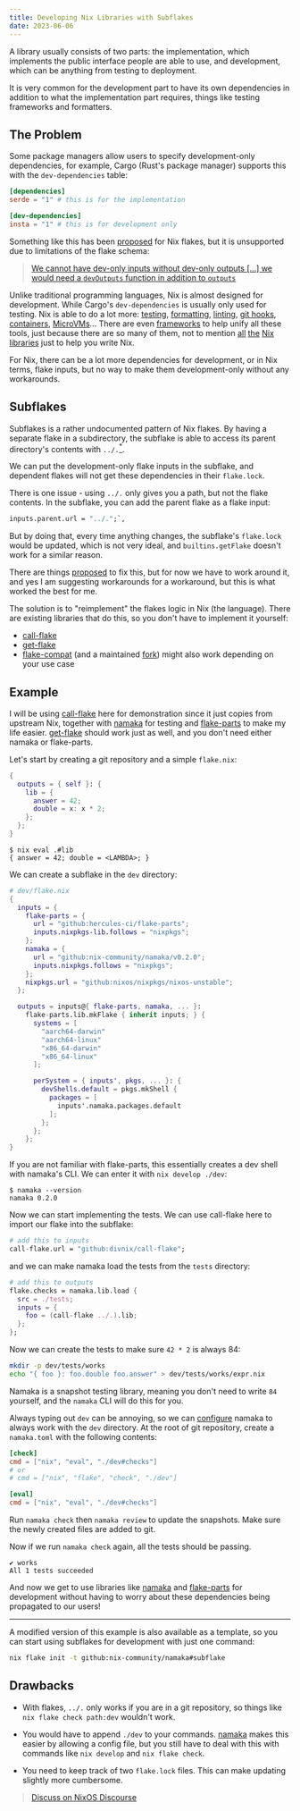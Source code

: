```yaml
---
title: Developing Nix Libraries with Subflakes
date: 2023-06-06
---
```


A library usually consists of two parts:
the implementation, which implements the public interface people are able to use,
and development, which can be anything from testing to deployment.

It is very common for the development part to have its own dependencies
in addition to what the implementation part requires, things like testing frameworks and formatters.

## The Problem

Some package managers allow users to specify development-only dependencies,
for example, Cargo (Rust's package manager) supports this with the `dev-dependencies` table:

```toml
[dependencies]
serde = "1" # this is for the implementation

[dev-dependencies]
insta = "1" # this is for development only
```

Something like this has been [proposed](https://github.com/nixos/nix/issues/6124) for Nix flakes,
but it is unsupported due to limitations of the flake schema:

> [We cannot have dev-only inputs without dev-only outputs \[...\] we would need a `devOutputs` function in addition to `outputs`](https://github.com/nixos/nix/issues/6124#issuecomment-1046726191)

Unlike traditional programming languages, Nix is almost designed for development.
While Cargo's `dev-dependencies` is usually only used for testing.
Nix is able to do a lot more:
[testing][namaka],
[formatting][treefmt-nix],
[linting][craneLib.cargoClippy],
[git hooks][pre-commit-hooks.nix],
[containers][arion],
[MicroVMs][microvm.nix]...
There are even [frameworks][std] to help unify all these tools,
just because there are so many of them, not to mention
[all][flake-utils]
[the][flake-utils-plus]
[Nix][flake-parts]
[libraries][haumea]
just to help you write Nix.

For Nix, there can be a lot more dependencies for development, or in Nix terms, flake inputs,
but no way to make them development-only without any workarounds.

## Subflakes

Subflakes is a rather undocumented pattern of Nix flakes.
By having a separate flake in a subdirectory, the subflake is able to access its
parent directory's contents with `../.`[<sup>\*</sup>](#drawbacks).

We can put the development-only flake inputs in the subflake,
and dependent flakes will not get these dependencies in their `flake.lock`.

There is one issue - using `../.` only gives you a path, but not the flake contents.
In the subflake, you can add the parent flake as a flake input:

```nix
inputs.parent.url = "../.";`,
```

But by doing that, every time anything changes, the subflake's `flake.lock` would be updated,
which is not very ideal, and `builtins.getFlake` doesn't work for a similar reason.

There are things [proposed](https://github.com/nixos/nix/issues/3978) to fix this, but for now we have to work around it,
and yes I am suggesting workarounds for a workaround, but this is what worked the best for me.

The solution is to "reimplement" the flakes logic in Nix (the language).
There are existing libraries that do this, so you don't have to implement it yourself:

- [call-flake]
- [get-flake]
- [flake-compat] (and a maintained [fork][flake-compat-fork]) might also work depending on your use case

## Example

I will be using [call-flake] here for demonstration since it just copies from upstream Nix,
together with [namaka] for testing and [flake-parts] to make my life easier.
[get-flake] should work just as well, and you don't need either namaka or flake-parts.

Let's start by creating a git repository and a simple `flake.nix`:

```nix
{
  outputs = { self }: {
    lib = {
      answer = 42;
      double = x: x * 2;
    };
  };
}
```

```
$ nix eval .#lib
{ answer = 42; double = <LAMBDA>; }
```

We can create a subflake in the `dev` directory:

```nix
# dev/flake.nix
{
  inputs = {
    flake-parts = {
      url = "github:hercules-ci/flake-parts";
      inputs.nixpkgs-lib.follows = "nixpkgs";
    };
    namaka = {
      url = "github:nix-community/namaka/v0.2.0";
      inputs.nixpkgs.follows = "nixpkgs";
    };
    nixpkgs.url = "github:nixos/nixpkgs/nixos-unstable";
  };

  outputs = inputs@{ flake-parts, namaka, ... }:
    flake-parts.lib.mkFlake { inherit inputs; } {
      systems = [
        "aarch64-darwin"
        "aarch64-linux"
        "x86_64-darwin"
        "x86_64-linux"
      ];

      perSystem = { inputs', pkgs, ... }: {
        devShells.default = pkgs.mkShell {
          packages = [
            inputs'.namaka.packages.default
          ];
        };
      };
    };
}
```

If you are not familiar with flake-parts, this essentially creates a dev shell with namaka's CLI.
We can enter it with `nix develop ./dev`:

```console
$ namaka --version
namaka 0.2.0
```

Now we can start implementing the tests.
We can use call-flake here to import our flake into the subflake:

```nix
# add this to inputs
call-flake.url = "github:divnix/call-flake";
```

and we can make namaka load the tests from the `tests` directory:

```nix
# add this to outputs
flake.checks = namaka.lib.load {
  src = ./tests;
  inputs = {
    foo = (call-flake ../.).lib;
  };
};
```

Now we can create the tests to make sure `42 * 2` is always 84:

```bash
mkdir -p dev/tests/works
echo "{ foo }: foo.double foo.answer" > dev/tests/works/expr.nix
```

Namaka is a snapshot testing library, meaning
you don't need to write `84` yourself, and the `namaka` CLI will do this for you.

Always typing out `dev` can be annoying, so we can [configure](https://github.com/nix-community/namaka#configuration)
namaka to always work with the `dev` directory.
At the root of git repository, create a `namaka.toml` with the following contents:

```toml
[check]
cmd = ["nix", "eval", "./dev#checks"]
# or
# cmd = ["nix", "flake", "check", "./dev"]

[eval]
cmd = ["nix", "eval", "./dev#checks"]
```

Run `namaka check` then `namaka review` to update the snapshots.
Make sure the newly created files are added to git.

Now if we run `namaka check` again, all the tests should be passing.

```
✔ works
All 1 tests succeeded
```

And now we get to use libraries like [namaka] and [flake-parts] for development
without having to worry about these dependencies being propagated to our users!

---

A modified version of this example is also available as a template,
so you can start using subflakes for development with just one command:

```bash
nix flake init -t github:nix-community/namaka#subflake
```

## Drawbacks

- With flakes, `../.` only works if you are in a git repository,
  so things like `nix flake check path:dev` wouldn't work.

- You would have to append `./dev` to your commands.
  [namaka] makes this easier by allowing a config file,
  but you still have to deal with this with commands like `nix develop` and `nix flake check`.

- You need to keep track of two `flake.lock` files. This can make updating slightly more cumbersome.

> [Discuss on NixOS Discourse](https://discourse.nixos.org/t/28840)

[arion]: https://docs.hercules-ci.com/arion
[call-flake]: https://github.com/divnix/call-flake
[craneLib.cargoClippy]: https://crane.dev/API.html#cranelibcargoclippy
[flake-compat-fork]: https://github.com/nix-community/flake-compat
[flake-compat]: https://github.com/edolstra/flake-compat
[flake-parts]: https://flake.parts
[flake-utils-plus]: https://github.com/gytis-ivaskevicius/flake-utils-plus
[flake-utils]: https://github.com/numtide/flake-utils
[get-flake]: https://github.com/ursi/get-flake
[haumea]: https://nix-community.github.io/haumea
[microvm.nix]: https://astro.github.io/microvm.nix
[namaka]: https://github.com/nix-community/namaka
[pre-commit-hooks.nix]: https://github.com/cachix/pre-commit-hooks.nix
[std]: https://github.com/divnix/std
[treefmt-nix]: https://github.com/numtide/treefmt-nix
